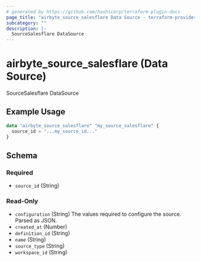 ```yaml
---
# generated by https://github.com/hashicorp/terraform-plugin-docs
page_title: "airbyte_source_salesflare Data Source - terraform-provider-airbyte"
subcategory: ""
description: |-
  SourceSalesflare DataSource
---
```


# airbyte_source_salesflare (Data Source)

SourceSalesflare DataSource

## Example Usage

```terraform
data "airbyte_source_salesflare" "my_source_salesflare" {
  source_id = "...my_source_id..."
}
```

<!-- schema generated by tfplugindocs -->
## Schema

### Required

- `source_id` (String)

### Read-Only

- `configuration` (String) The values required to configure the source. Parsed as JSON.
- `created_at` (Number)
- `definition_id` (String)
- `name` (String)
- `source_type` (String)
- `workspace_id` (String)
